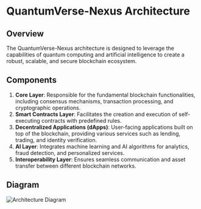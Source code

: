 # QuantumVerse-Nexus Architecture

## Overview

The QuantumVerse-Nexus architecture is designed to leverage the capabilities of quantum computing and artificial intelligence to create a robust, scalable, and secure blockchain ecosystem. 

## Components

1. **Core Layer**: Responsible for the fundamental blockchain functionalities, including consensus mechanisms, transaction processing, and cryptographic operations.
2. **Smart Contracts Layer**: Facilitates the creation and execution of self-executing contracts with predefined rules.
3. **Decentralized Applications (dApps)**: User-facing applications built on top of the blockchain, providing various services such as lending, trading, and identity verification.
4. **AI Layer**: Integrates machine learning and AI algorithms for analytics, fraud detection, and personalized services.
5. **Interoperability Layer**: Ensures seamless communication and asset transfer between different blockchain networks.

## Diagram

![Architecture Diagram](QuantumVerse-Nexus-diagram.peg)
